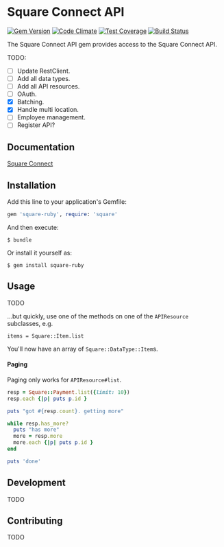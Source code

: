 # Square Connect API

[![Gem Version](https://badge.fury.io/rb/square-ruby.svg)](https://badge.fury.io/rb/square-ruby) [![Code Climate](https://codeclimate.com/github/giantmachines/square-ruby/badges/gpa.svg)](https://codeclimate.com/github/giantmachines/square-ruby) [![Test Coverage](https://codeclimate.com/github/giantmachines/square-ruby/badges/coverage.svg)](https://codeclimate.com/github/giantmachines/square-ruby/coverage) [![Build Status](https://travis-ci.org/giantmachines/square-ruby.svg?branch=master)](https://travis-ci.org/giantmachines/square-ruby)

The Square Connect API gem provides access to the Square Connect API.

TODO:

- [ ] Update RestClient.
- [ ] Add all data types.  
- [ ] Add all API resources.
- [ ] OAuth.
- [x] Batching.
- [x] Handle multi location.
- [ ] Employee management.
- [ ] Register API?

## Documentation

[Square Connect](https://docs.connect.squareup.com/)

## Installation

Add this line to your application's Gemfile:

```ruby
gem 'square-ruby', require: 'square'
```

And then execute:

    $ bundle

Or install it yourself as:

    $ gem install square-ruby

## Usage

TODO

...but quickly, use one of the methods on one of the `APIResource` subclasses, e.g.

`items = Square::Item.list`

You'll now have an array of `Square::DataType::Item`s.

#### Paging

Paging only works for `APIResource#list`.

```ruby
resp = Square::Payment.list({limit: 10})
resp.each {|p| puts p.id }

puts "got #{resp.count}. getting more"

while resp.has_more?
  puts "has more"
  more = resp.more
  more.each {|p| puts p.id }
end

puts 'done'
```

## Development

TODO

## Contributing

TODO
